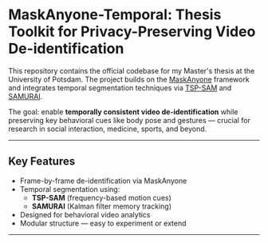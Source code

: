 # MaskAnyone-Temporal: Thesis Toolkit for Privacy-Preserving Video De-identification

This repository contains the official codebase for my Master's thesis at the University of Potsdam. The project builds on the [MaskAnyone](https://github.com/MaskAnyone/MaskAnyone) framework and integrates temporal segmentation techniques via [TSP-SAM](https://github.com/WenjunHui1/TSP-SAM) and [SAMURAI](https://github.com/yangchris11/samurai).

The goal: enable **temporally consistent video de-identification** while preserving key behavioral cues like body pose and gestures — crucial for research in social interaction, medicine, sports, and beyond.

---

## Key Features

- Frame-by-frame de-identification via MaskAnyone
- Temporal segmentation using:
  - **TSP-SAM** (frequency-based motion cues)
  - **SAMURAI** (Kalman filter memory tracking)
- Designed for behavioral video analytics
- Modular structure — easy to experiment or extend

---
